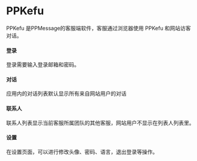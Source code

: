 # PPKefu

PPKefu 是PPMessage的客服端软件，客服通过浏览器使用 PPKefu 和网站访客对话。
    
#### 登录
登录需要输入登录邮箱和密码。

#### 对话
应用内的对话列表默认显示所有来自网站用户的对话
    
#### 联系人
联系人列表显示当前客服所属团队的其他客服，网站用户不显示在列表人列表里。

#### 设置
在设置页面，可以进行修改头像、密码、语言，退出登录等操作。
